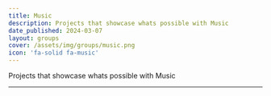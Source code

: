 ```yaml
---
title: Music
description: Projects that showcase whats possible with Music
date_published: 2024-03-07
layout: groups
cover: /assets/img/groups/music.png
icon: 'fa-solid fa-music'
---
```


Projects that showcase whats possible with Music

---

